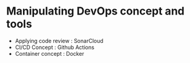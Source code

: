 # Manipulating DevOps concept and tools
- Applying code review : SonarCloud
- CI/CD Concept : Github Actions
- Container concept : Docker

